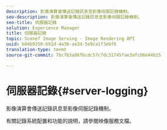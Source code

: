 ```yaml
---
description: 影像演算會傳送記錄訊息至影像伺服記錄機制。
seo-description: 影像演算會傳送記錄訊息至影像伺服記錄機制。
seo-title: 伺服器記錄
solution: Experience Manager
title: 伺服器記錄
topic: Scene7 Image Serving - Image Rendering API
uuid: b84b9350-b91d-4a3b-ae2d-5e9ca1f3ebf6
translation-type: tm+mt
source-git-commit: 7bc7b3a86fbcdc57cfdc31745fae3afc06e44b15

---
```



# 伺服器記錄{#server-logging}

影像演算會傳送記錄訊息至影像伺服記錄機制。

有關記錄系統配置和功能的說明，請參閱映像服務文檔。
